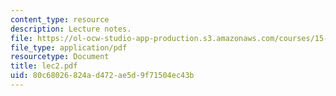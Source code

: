 ```yaml
---
content_type: resource
description: Lecture notes.
file: https://ol-ocw-studio-app-production.s3.amazonaws.com/courses/15-617-the-law-of-corporate-finance-and-financial-markets-spring-2004/80c68026824ad472ae5d9f71504ec43b_lec2.pdf
file_type: application/pdf
resourcetype: Document
title: lec2.pdf
uid: 80c68026-824a-d472-ae5d-9f71504ec43b
---
```

